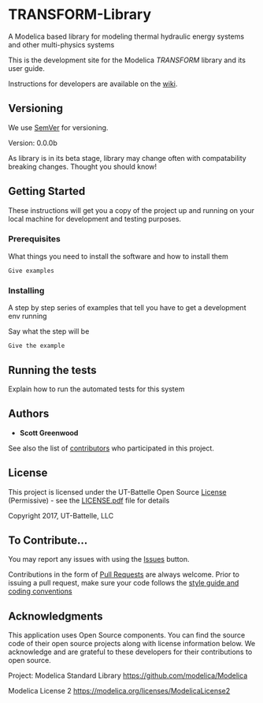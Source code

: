 # TRANSFORM-Library
A Modelica based library for modeling thermal hydraulic energy systems and other multi-physics systems

This is the development site for the Modelica _TRANSFORM_ library and its user guide.

Instructions for developers are available on the [wiki](https://github.com/ORNL-TRANSFORM/TRANSFORM-Library/wiki).

## Versioning

We use [SemVer](http://semver.org/) for versioning.

Version: 0.0.0b

As library is in its beta stage, library may change often with compatability breaking changes. Thought you should know!

## Getting Started

These instructions will get you a copy of the project up and running on your local machine for development and testing purposes.

### Prerequisites

What things you need to install the software and how to install them

```
Give examples
```

### Installing

A step by step series of examples that tell you have to get a development env running

Say what the step will be

```
Give the example
```

## Running the tests

Explain how to run the automated tests for this system

## Authors

* **Scott Greenwood**

See also the list of [contributors](https://github.com/ORNL-TRANSFORM/TRANSFORM-Library/contributors) who participated in this project.

## License

This project is licensed under the UT-Battelle Open Source [License](LICENSE.pdf) (Permissive) - see the [LICENSE.pdf](LICENSE.pdf) file for details

Copyright 2017, UT-Battelle, LLC

## To Contribute...
You may report any issues with using the [Issues](https://github.com/ORNL-TRANSFORM/TRANSFORM-Library/issues) button.

Contributions in the form of [Pull Requests](https://github.com/ORNL-TRANSFORM/TRANSFORM-Library/pulls) are always welcome.
Prior to issuing a pull request, make sure your code follows the [style guide and coding conventions]()

## Acknowledgments
This application uses Open Source components. You can find the source code of their open source projects along with license information below. We acknowledge and are grateful to these developers for their contributions to open source.

Project: Modelica Standard Library https://github.com/modelica/Modelica

Modelica License 2 https://modelica.org/licenses/ModelicaLicense2
